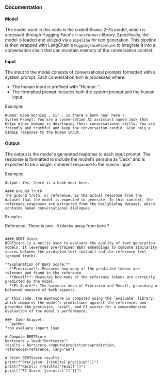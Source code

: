 ### Documentation

#### Model
The model used in this code is the unsloth/llama-2-7b model, which is accessed through Hugging Face's `transformers` library. Specifically, the model is loaded and utilized via a `pipeline` for text generation. This pipeline is then wrapped with LangChain's `HuggingFacePipeline` to integrate it into a conversation chain that can maintain memory of the conversation context.

#### Input
The input to the model consists of conversational prompts formatted with a system prompt. Each conversation turn is processed where:
- The human input is prefixed with "Human: ".
- The formatted prompt includes both the system prompt and the human input.

Example:
```
Human: Good morning , sir . Is there a bank near here ? 
System Prompt: You are a conversation AI assistant named Jack that helps other humans in developing their conversational skills. You are friendly and truthful and keep the conversation candid. Give only a SINGLE response to the human input.
```

#### Output
The output is the model's generated response to each input prompt. The response is formatted to include the model's persona as "Jack" and is expected to be a single, coherent response to the human input.

Example:
```
Output: Yes, there is a bank near here.

#### Ground Truth
The ground truth, or reference, is the actual response from the dataset that the model is expected to generate. In this context, the reference responses are extracted from the DailyDialog dataset, which contains human conversational dialogues.

Example:
```
Reference: There is one . 5 blocks away from here ? 
```

#### BERT Score
BERTScore is a metric used to evaluate the quality of text generation models. It leverages pre-trained BERT embeddings to compute similarity scores between the predicted text (output) and the reference text (ground truth). 

**Explanation of BERT Score:**
- **Precision**: Measures how many of the predicted tokens are relevant and found in the reference.
- **Recall**: Measures how many of the reference tokens are correctly predicted by the model.
- **F1 Score**: The harmonic mean of Precision and Recall, providing a balanced measure of both aspects.

In this code, the BERTScore is computed using the `evaluate` library, which compares the model's predictions against the references and provides the precision, recall, and F1 scores for a comprehensive evaluation of the model's performance.

###  Code Snippet:
```python
from evaluate import load

# Compute BERTScore
bertscore = load("bertscore")
results = bertscore.compute(predictions=prediction, references=reference, lang="en")

# Print BERTScore results
print(f"Precision: {results['precision']}")
print(f"Recall: {results['recall']}")
print(f"F1 Score: {results['f1']}")
```